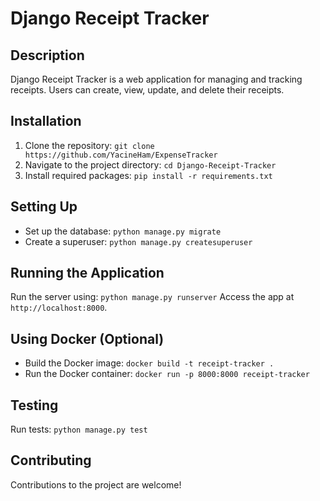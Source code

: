 # Django Receipt Tracker

## Description
Django Receipt Tracker is a web application for managing and tracking receipts. Users can create, view, update, and delete their receipts.

## Installation
1. Clone the repository: `git clone https://github.com/YacineHam/ExpenseTracker`
2. Navigate to the project directory: `cd Django-Receipt-Tracker`
3. Install required packages: `pip install -r requirements.txt`

## Setting Up
- Set up the database: `python manage.py migrate`
- Create a superuser: `python manage.py createsuperuser`

## Running the Application
Run the server using: `python manage.py runserver`
Access the app at `http://localhost:8000`.

## Using Docker (Optional)
- Build the Docker image: `docker build -t receipt-tracker .`
- Run the Docker container: `docker run -p 8000:8000 receipt-tracker`

## Testing
Run tests: `python manage.py test`

## Contributing
Contributions to the project are welcome!